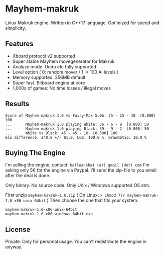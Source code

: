 # Mayhem-makruk

Linux Makruk engine.
Written in C++17 language.
Optimized for speed and simplicity.

## Features

- Xboard protocol v2 supported
- Super stable Mayhem movegenerator for Makruk
- Analyze mode. Undo etc fully supported
- Level option ( 0: random mover / 1 -> 100 AI levels )
- Memory supported. 256MB default
- Super fast. Bitboard engine at core
- 1,000s of games: No time losses / illegal moves

## Results

```
Score of Mayhem-makruk 1.0 vs Fairy-Max 5.0b: 75 - 15 - 10  [0.800] 100
...      Mayhem-makruk 1.0 playing White: 36 - 6 - 8  [0.800] 50
...      Mayhem-makruk 1.0 playing Black: 39 - 9 - 2  [0.800] 50
...      White vs Black: 45 - 45 - 10  [0.500] 100
Elo difference: 240.8 +/- 81.0, LOS: 100.0 %, DrawRatio: 10.0 %
```

## Buying The Engine

I'm selling the engine, contact: `kalleankka1 (at) gmail (dot) com`
I'm asking only 5€ for the engine via Paypal.
I'll send the zip-file to you email after the deal is done.

Only binary. No source code.
Only Unix / Windows supported OS atm.

First unzip `mayhem-makruk-1.0.zip`
( On Linux: `> chmod 777 mayhem-makruk-1.0-x86-unix-64bit` )
Then choose the one that fits your system:
```
mayhem-makruk-1.0-x86-unix-64bit
mayhem-makruk-1.0-x86-windows-64bit.exe
```

## License

Private.
Only for personal usage.
You can't redistribute the engine in anyway.
